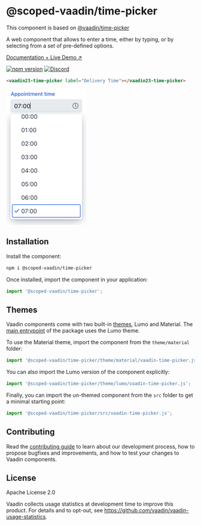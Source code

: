# @scoped-vaadin/time-picker

This component is based on [@vaadin/time-picker](https://www.npmjs.com/package/@vaadin/time-picker)

A web component that allows to enter a time, either by typing, or by selecting from a set of pre-defined options.

[Documentation + Live Demo ↗](https://vaadin.com/docs/latest/components/time-picker)

[![npm version](https://badgen.net/npm/v/@scoped-vaadin/time-picker)](https://www.npmjs.com/package/@scoped-vaadin/time-picker)
[![Discord](https://img.shields.io/discord/732335336448852018?label=discord)](https://discord.gg/PHmkCKC)

```html
<vaadin23-time-picker label="Delivery Time"></vaadin23-time-picker>
```

[<img src="https://raw.githubusercontent.com/vaadin/web-components/master/packages/time-picker/screenshot.png" width="215" alt="Screenshot of vaadin-time-picker">](https://vaadin.com/docs/latest/components/time-picker)

## Installation

Install the component:

```sh
npm i @scoped-vaadin/time-picker
```

Once installed, import the component in your application:

```js
import '@scoped-vaadin/time-picker';
```

## Themes

Vaadin components come with two built-in [themes](https://vaadin.com/docs/latest/styling), Lumo and Material.
The [main entrypoint](https://github.com/vaadin/web-components/blob/master/packages/time-picker/vaadin-time-picker.js) of the package uses the Lumo theme.

To use the Material theme, import the component from the `theme/material` folder:

```js
import '@scoped-vaadin/time-picker/theme/material/vaadin-time-picker.js';
```

You can also import the Lumo version of the component explicitly:

```js
import '@scoped-vaadin/time-picker/theme/lumo/vaadin-time-picker.js';
```

Finally, you can import the un-themed component from the `src` folder to get a minimal starting point:

```js
import '@scoped-vaadin/time-picker/src/vaadin-time-picker.js';
```

## Contributing

Read the [contributing guide](https://vaadin.com/docs/latest/contributing/overview) to learn about our development process, how to propose bugfixes and improvements, and how to test your changes to Vaadin components.

## License

Apache License 2.0

Vaadin collects usage statistics at development time to improve this product.
For details and to opt-out, see https://github.com/vaadin/vaadin-usage-statistics.
